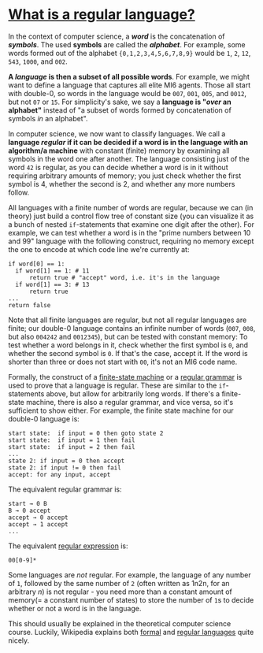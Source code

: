 # [What is a regular language?](https://stackoverflow.com/questions/6718202/what-is-a-regular-language)



In the context of computer science, a ***word*** is the concatenation of ***symbols***. The used **symbols** are called the ***alphabet***. For example, some words formed out of the alphabet `{0,1,2,3,4,5,6,7,8,9}` would be `1`, `2`, `12`, `543`, `1000`, and `002`.

**A *language* is then a subset of all possible words**. For example, we might want to define a language that captures all elite MI6 agents. Those all start with double-0, so words in the language would be `007`, `001`, `005`, and `0012`, but not `07` or `15`. For simplicity's sake, we say a **language is "*over* an alphabet"** instead of "a subset of words formed by concatenation of symbols *in* an alphabet".

In computer science, we now want to classify languages. We call a **language *regular* if it can be decided if a word is in the language with an algorithm/a machine** with constant (finite) memory by examining all symbols in the word one after another. The language consisting just of the word `42` is regular, as you can decide whether a word is in it without requiring arbitrary amounts of memory; you just check whether the first symbol is 4, whether the second is 2, and whether any more numbers follow.

All languages with a finite number of words are regular, because we can (in theory) just build a control flow tree of constant size (you can visualize it as a bunch of nested `if`-statements that examine one digit after the other). For example, we can test whether a word is in the "prime numbers between 10 and 99" language with the following construct, requiring no memory except the one to encode at which code line we're currently at:

```
if word[0] == 1:
  if word[1] == 1: # 11
      return true # "accept" word, i.e. it's in the language
  if word[1] == 3: # 13
      return true
...
return false
```

Note that all finite languages are regular, but not all regular languages are finite; our double-0 language contains an infinite number of words (`007`, `008`, but also `004242` and `0012345`), but can be tested with constant memory: To test whether a word belongs in it, check whether the first symbol is `0`, and whether the second symbol is `0`. If that's the case, accept it. If the word is shorter than three or does not start with `00`, it's not an MI6 code name.

Formally, the construct of a [finite-state machine](http://en.wikipedia.org/wiki/Deterministic_finite_state_machine) or a [regular grammar](http://en.wikipedia.org/wiki/Regular_grammar) is used to prove that a language is regular. These are similar to the `if`-statements above, but allow for arbitrarily long words. If there's a finite-state machine, there is also a regular grammar, and vice versa, so it's sufficient to show either. For example, the finite state machine for our double-0 language is:

```
start state:  if input = 0 then goto state 2
start state:  if input = 1 then fail
start state:  if input = 2 then fail
...
state 2: if input = 0 then accept
state 2: if input != 0 then fail
accept: for any input, accept
```

The equivalent regular grammar is:

```
start → 0 B
B → 0 accept
accept → 0 accept
accept → 1 accept
...
```

The equivalent [regular expression](http://en.wikipedia.org/wiki/Regular_expression#Formal_language_theory) is:

```
00[0-9]*
```

Some languages are *not* regular. For example, the language of any number of `1`, followed by the same number of `2` (often written as 1n2n, for an arbitrary *n*) is not regular - you need more than a constant amount of memory(= a constant number of states) to store the number of `1`s to decide whether or not a word is in the language.

This should usually be explained in the theoretical computer science course. Luckily, Wikipedia explains both [formal](http://en.wikipedia.org/wiki/Formal_language) and [regular languages](http://en.wikipedia.org/wiki/Regular_language) quite nicely.



